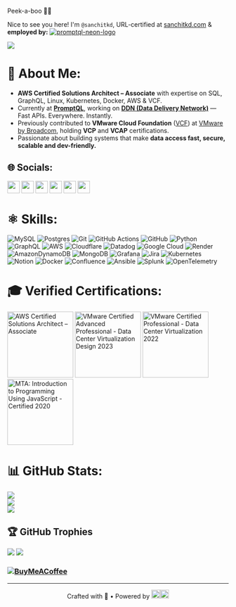 Peek-a-boo 👋🏽

Nice to see you here! I'm `@sanchitkd`, URL-certified at [sanchitkd.com](https://www.sanchitkd.com) & **employed by:**
[![promptql-neon-logo](https://github.com/user-attachments/assets/0f22448f-fff1-4b88-9904-df3d5f919aa8)](https://promptql.io)

![](https://quotes-github-readme.vercel.app/api?type=horizontal&theme=radical)

# 💫 About Me:
- **AWS Certified Solutions Architect – Associate** with expertise on SQL, GraphQL, Linux, Kubernetes, Docker, AWS & VCF.  
- Currently at **[PromptQL](https://promptql.io)**, working on [**DDN (Data Delivery Network)**](https://hasura.io/ddn) — Fast APIs. Everywhere. Instantly.  
- Previously contributed to **VMware Cloud Foundation** ([VCF](https://www.vmware.com/products/cloud-infrastructure/vmware-cloud-foundation)) at [VMware by Broadcom](https://www.broadcom.com/info/vmware), holding **VCP** and **VCAP** certifications.  
- Passionate about building systems that make **data access fast, secure, scalable and dev-friendly.**

## 🌐 Socials:
<a href="https://www.sanchitkd.com"><img src="https://img.shields.io/badge/-Portfolio-000000?style=for-the-badge&logo=firefox-browser&logoColor=white" height="28"></a>
<a href="https://linkedin.com/in/sanchitkd"><img src="https://img.shields.io/badge/-LinkedIn-0077B5?style=for-the-badge&logo=linkedin&logoColor=white" height="28"></a>
<a href="https://x.com/sanchitkd"><img src="https://img.shields.io/badge/-X-000000?style=for-the-badge&logo=x&logoColor=white" height="28"></a>
<a href="https://www.hackerrank.com/profile/sanchitkd"><img src="https://img.shields.io/badge/-Hackerrank-2EC866?style=for-the-badge&logo=hackerrank&logoColor=white" height="28"></a>
<a href="https://dev.to/sanchitkd"><img src="https://img.shields.io/badge/-Dev.to-0A0A0A?style=for-the-badge&logo=devdotto&logoColor=white" height="28"></a>
<a href="https://instagram.com/sanchitkd"><img src="https://img.shields.io/badge/-Instagram-E4405F?style=for-the-badge&logo=instagram&logoColor=white" height="28"></a>

# ⚛️ Skills:
![MySQL](https://img.shields.io/badge/mysql-4479A1.svg?style=for-the-badge&logo=mysql&logoColor=white) ![Postgres](https://img.shields.io/badge/postgres-%23316192.svg?style=for-the-badge&logo=postgresql&logoColor=white) ![Git](https://img.shields.io/badge/git-%23F05033.svg?style=for-the-badge&logo=git&logoColor=white) ![GitHub Actions](https://img.shields.io/badge/github%20actions-%232671E5.svg?style=for-the-badge&logo=githubactions&logoColor=white) ![GitHub](https://img.shields.io/badge/github-%23121011.svg?style=for-the-badge&logo=github&logoColor=white) ![Python](https://img.shields.io/badge/python-3670A0?style=for-the-badge&logo=python&logoColor=ffdd54) ![GraphQL](https://img.shields.io/badge/-GraphQL-E10098?style=for-the-badge&logo=graphql&logoColor=white) ![AWS](https://img.shields.io/badge/AWS-%23FF9900.svg?style=for-the-badge&logo=amazon-aws&logoColor=white) ![Cloudflare](https://img.shields.io/badge/Cloudflare-F38020?style=for-the-badge&logo=Cloudflare&logoColor=white) ![Datadog](https://img.shields.io/badge/datadog-%23632CA6.svg?style=for-the-badge&logo=datadog&logoColor=white) ![Google Cloud](https://img.shields.io/badge/GoogleCloud-%234285F4.svg?style=for-the-badge&logo=google-cloud&logoColor=white) ![Render](https://img.shields.io/badge/Render-%46E3B7.svg?style=for-the-badge&logo=render&logoColor=white) ![AmazonDynamoDB](https://img.shields.io/badge/Amazon%20DynamoDB-4053D6?style=for-the-badge&logo=Amazon%20DynamoDB&logoColor=white) ![MongoDB](https://img.shields.io/badge/MongoDB-%234ea94b.svg?style=for-the-badge&logo=mongodb&logoColor=white) ![Grafana](https://img.shields.io/badge/grafana-%23F46800.svg?style=for-the-badge&logo=grafana&logoColor=white) ![Jira](https://img.shields.io/badge/jira-%230A0FFF.svg?style=for-the-badge&logo=jira&logoColor=white) ![Kubernetes](https://img.shields.io/badge/kubernetes-%23326ce5.svg?style=for-the-badge&logo=kubernetes&logoColor=white) ![Notion](https://img.shields.io/badge/Notion-%23000000.svg?style=for-the-badge&logo=notion&logoColor=white) ![Docker](https://img.shields.io/badge/docker-%230db7ed.svg?style=for-the-badge&logo=docker&logoColor=white) ![Confluence](https://img.shields.io/badge/confluence-%23172BF4.svg?style=for-the-badge&logo=confluence&logoColor=white) ![Ansible](https://img.shields.io/badge/ansible-%231A1918.svg?style=for-the-badge&logo=ansible&logoColor=white) ![Splunk](https://img.shields.io/badge/splunk-%23000000.svg?style=for-the-badge&logo=splunk&logoColor=white) ![OpenTelemetry](https://img.shields.io/badge/OpenTelemetry-FFFFFF?&style=for-the-badge&logo=opentelemetry&logoColor=black)

# 🎓 Verified Certifications:
<a href="https://www.credly.com/badges/3573b6f0-2af5-4dc5-b0fd-56df25a5470c/public_url" target="_blank"><img src="https://github.com/user-attachments/assets/090ee161-96a0-4237-b1d6-e1e20ddb3ecb" alt="AWS Certified Solutions Architect – Associate" width="150" height="150"></a>
<a href="https://www.credly.com/badges/08f022f1-fd66-48e1-8f4d-b5300599635a/public_url" target="_blank"><img src="https://github.com/user-attachments/assets/fc69622f-a626-46d0-bda5-1ef81b113040" alt="VMware Certified Advanced Professional - Data Center Virtualization Design 2023" width="150" height="150"></a>
<a href="https://www.credly.com/badges/1d4b9538-b181-458a-a3dd-54042d60e43f/public_url" target="_blank"><img src="https://github.com/user-attachments/assets/1f25d4d1-7ffe-4e45-8b63-e8b720b48edc" alt="VMware Certified Professional - Data Center Virtualization 2022" width="150" height="150"></a>
<a href="https://www.credly.com/badges/a7e6ab1e-9e7f-4bb2-ab94-f0bff8b30b66/public_url" target="_blank"><img src="https://github.com/user-attachments/assets/9d57ee70-5e58-406e-b946-4e47179ac717" alt="MTA: Introduction to Programming Using JavaScript - Certified 2020" width="150" height="150"></a>

# 📊 GitHub Stats:
![](https://github-readme-stats.vercel.app/api?username=sanchitkd&theme=dark&hide_border=false&include_all_commits=false&count_private=false)<br/>
![](https://github-readme-streak-stats.herokuapp.com/?user=sanchitkd&theme=dark&hide_border=false)<br/>
![](https://github-readme-stats.vercel.app/api/top-langs/?username=sanchitkd&theme=dark&hide_border=false&include_all_commits=false&count_private=false&layout=compact)

## 🏆 GitHub Trophies
![](https://github-profile-trophy.vercel.app/?username=sanchitkd&theme=radical&no-frame=false&no-bg=true&margin-w=4)
![](https://github-contributor-stats.vercel.app/api?username=sanchitkd&limit=5&theme=dark&combine_all_yearly_contributions=true)

### [![BuyMeACoffee](https://img.shields.io/badge/Buy%20Me%20a%20Coffee-ffdd00?style=for-the-badge&logo=buy-me-a-coffee&logoColor=black)](https://buymeacoffee.com/sanchitkd) 

---
<p align="center">
  Crafted with 💛 • Powered by
  <a href="https://vercel.com"><img src="https://img.shields.io/badge/Vercel-000000?style=flat-square&logo=vercel&logoColor=white" height="20"/></a><a href="https://shields.io"><img src="https://img.shields.io/badge/Shields.io-000000?style=flat-square&logo=shieldsdotio&logoColor=white" height="20"/></a>
</p>
